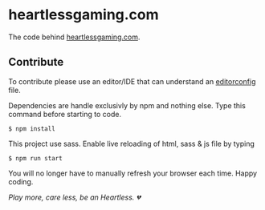 # heartlessgaming.com
The code behind [heartlessgaming.com](http://heartlessgaming.com).

## Contribute

To contribute please use an editor/IDE that can understand an [editorconfig](http://editorconfig.org/) file.

Dependencies are handle exclusivly by npm and nothing else. Type this command before starting to code.

```shell
$ npm install
```

This project use sass. Enable live reloading of html, sass & js file by typing

```shell
$ npm run start
```

You will no longer have to manually refresh your browser each time. Happy coding.

*Play more, care less, be an Heartless. :broken_heart:*
